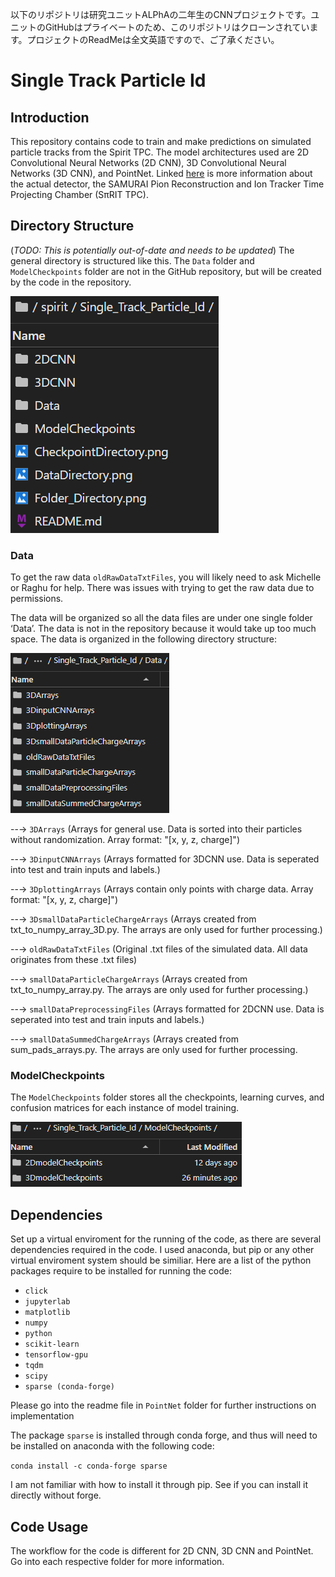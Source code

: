 以下のリポジトリは研究ユニットALPhAの二年生のCNNプロジェクトです。ユニットのGitHubはプライベートのため、このリポジトリはクローンされています。プロジェクトのReadMeは全文英語ですので、ご了承ください。




# Single Track Particle Id
## Introduction
This repository contains code to train and make predictions on simulated particle tracks from the Spirit TPC. The model architectures used are 2D Convolutional Neural Networks (2D CNN), 3D Convolutional Neural Networks (3D CNN), and PointNet. Linked [here](https://groups.nscl.msu.edu/hira/cosmic/SpiritTPC.html) is more information about the actual detector, the SAMURAI Pion Reconstruction and Ion Tracker Time Projecting Chamber (SπRIT TPC). 

## Directory Structure
(_TODO: This is potentially out-of-date and needs to be updated_)
The general directory is structured like this. The `Data` folder and `ModelCheckpoints` folder are not in the GitHub repository, but will be created by the code in the repository.

![Folder Directory](Folder_Directory.png)

### Data
To get the raw data `oldRawDataTxtFiles`, you will likely need to ask Michelle or Raghu for help. There was issues with trying to get the raw data due to permissions.

The data will be organized so all the data files are under one single folder ‘Data’. The data is not in the repository because it would take up too much space. The data is organized in the following directory structure:

![Data Directory](DataDirectory.png)

--→ `3DArrays` (Arrays for general use. Data is sorted into their particles without randomization. Array format: "[x, y, z, charge]")

--→ `3DinputCNNArrays` (Arrays formatted for 3DCNN use. Data is seperated into test and train inputs and labels.)

--→ `3DplottingArrays` (Arrays contain only points with charge data. Array format: "[x, y, z, charge]")

--→ `3DsmallDataParticleChargeArrays` (Arrays created from txt_to_numpy_array_3D.py. The arrays are only used for further processing.)

--→ `oldRawDataTxtFiles` (Original .txt files of the simulated data. All data originates from these .txt files)

--→ `smallDataParticleChargeArrays` (Arrays created from txt_to_numpy_array.py. The arrays are only used for further processing.)

--→ `smallDataPreprocessingFiles` (Arrays formatted for 2DCNN use. Data is seperated into test and train inputs and labels.)

--→ `smallDataSummedChargeArrays` (Arrays created from sum_pads_arrays.py. The arrays are only used for further processing.

### ModelCheckpoints
The `ModelCheckpoints` folder stores all the checkpoints, learning curves, and confusion matrices for each instance of model training.

![Checkpoint Directory](CheckpointDirectory.png)

## Dependencies
Set up a virtual enviroment for the running of the code, as there are several dependencies required in the code. I used anaconda, but pip or any other virtual enviroment system should be similiar. Here are a list of the python packages require to be installed for running the code:

- `click`
- `jupyterlab`
- `matplotlib`
- `numpy`
- `python`
- `scikit-learn`
- `tensorflow-gpu`
- `tqdm`
- `scipy`
- `sparse (conda-forge)`

Please go into the readme file in `PointNet` folder for further instructions on implementation

The package `sparse` is installed through conda forge, and thus will need to be installed on anaconda with the following code:

```conda install -c conda-forge sparse```

I am not familiar with how to install it through pip. See if you can install it directly without forge.

## Code Usage
The workflow for the code is different for 2D CNN, 3D CNN and PointNet. Go into each respective folder for more information.
